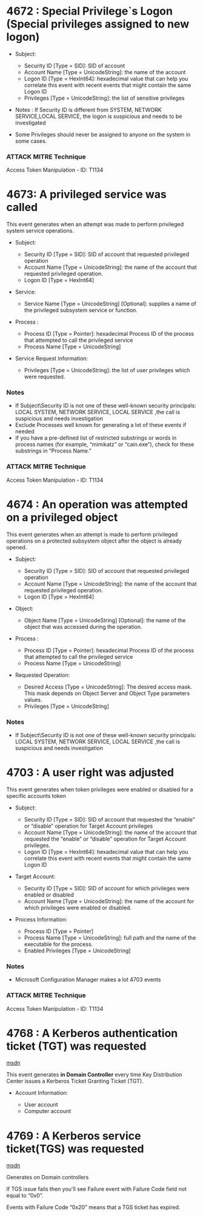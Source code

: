 


# 4672 : Special Privilege`s Logon (Special privileges assigned to new logon)


- Subject:

    - Security ID [Type = SID]: SID of account
    - Account Name [Type = UnicodeString]: the name of the account 
    - Logon ID [Type = HexInt64]: hexadecimal value that can help you correlate this event with recent events that might contain the same Logon ID
    - Privileges [Type = UnicodeString]: the list of sensitive privileges

- Notes : If Security ID is different from SYSTEM, NETWORK SERVICE,LOCAL SERVICE, the logon is suspicious and needs to be investigated
- Some Privileges should never be assigned to anyone on the system in some cases.

### ATTACK MITRE Technique 

Access Token Manipulation - ID: T1134

# 4673: A privileged service was called

This event generates when an attempt was made to perform privileged system service operations.

- Subject:

    - Security ID [Type = SID]: SID of account that requested privileged operation
    - Account Name [Type = UnicodeString]: the name of the account that requested privileged operation.
    - Logon ID [Type = HexInt64]
- Service:
    - Service Name [Type = UnicodeString] [Optional]: supplies a name of the privileged subsystem service or function.
- Process :
    - Process ID [Type = Pointer]: hexadecimal Process ID of the process that attempted to call the privileged service
    - Process Name [Type = UnicodeString]
- Service Request Information:

    - Privileges [Type = UnicodeString]: the list of user privileges which were requested.


### Notes 
- If Subject\Security ID is not one of these well-known security principals: LOCAL SYSTEM, NETWORK SERVICE, LOCAL SERVICE ,the call is suspicious and needs investigation
- Exclude Processes well known for generating a lot of these events if needed
- If you have a pre-defined list of restricted substrings or words in process names (for example, “mimikatz” or “cain.exe”), check for these substrings in “Process Name.”


### ATTACK MITRE Technique 

Access Token Manipulation - ID: T1134




# 4674 : An operation was attempted on a privileged object

This event generates when an attempt is made to perform privileged operations on a protected subsystem object after the object is already opened.

- Subject:

    - Security ID [Type = SID]: SID of account that requested privileged operation
    - Account Name [Type = UnicodeString]: the name of the account that requested privileged operation.
    - Logon ID [Type = HexInt64]

- Object:
    - Object Name [Type = UnicodeString] [Optional]: the name of the object that was accessed during the operation.
- Process :
    - Process ID [Type = Pointer]: hexadecimal Process ID of the process that attempted to call the privileged service
    - Process Name [Type = UnicodeString]
- Requested Operation:

    - Desired Access [Type = UnicodeString]: The desired access mask. This mask depends on Object Server and Object Type parameters values.
    - Privileges [Type = UnicodeString]

### Notes 
- If Subject\Security ID is not one of these well-known security principals: LOCAL SYSTEM, NETWORK SERVICE, LOCAL SERVICE ,the call is suspicious and needs investigation


# 4703 : A user right was adjusted 

This event generates when token privileges were enabled or disabled for a specific accounts token


- Subject:

    - Security ID [Type = SID]: SID of account that requested the “enable” or “disable” operation for Target Account privileges
    - Account Name [Type = UnicodeString]: the name of the account that requested the “enable” or “disable” operation for Target Account privileges.
    - Logon ID [Type = HexInt64]: hexadecimal value that can help you correlate this event with recent events that might contain the same Logon ID
- Target Account:

    - Security ID [Type = SID]: SID of account for which privileges were enabled or disabled
    - Account Name [Type = UnicodeString]: the name of the account for which privileges were enabled or disabled.

- Process Information:

    - Process ID [Type = Pointer]
    - Process Name [Type = UnicodeString]: full path and the name of the executable for the process.
    - Enabled Privileges [Type = UnicodeString]

### Notes

- Microsoft Configuration Manager makes a lot 4703 events

### ATTACK MITRE Technique 

Access Token Manipulation - ID: T1134


# 4768 : A Kerberos authentication ticket (TGT) was requested

[msdn](https://learn.microsoft.com/en-us/previous-versions/windows/it-pro/windows-10/security/threat-protection/auditing/event-4768)

This event generates **in Domain Controller** every time Key Distribution Center issues a Kerberos Ticket Granting Ticket (TGT).

- Account Information:

    - User account
    - Computer account

# 4769 : A Kerberos service ticket(TGS) was requested

[msdn](https://learn.microsoft.com/en-us/previous-versions/windows/it-pro/windows-10/security/threat-protection/auditing/event-4769)

Generates on Domain controllers

If TGS issue fails then you'll see Failure event with Failure Code field not equal to “0x0”.

Events with Failure Code “0x20” means that a TGS ticket has expired.


